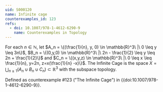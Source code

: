 ```yaml
---
uid: S000120
name: Infinite cage
counterexamples_id: 123
refs:
  - doi: 10.1007/978-1-4612-6290-9
    name: Counterexamples in Topology
---
```

For each $n \in \mathbb N$, let
$A_n = \{(\frac{1}{n}, y, 0) \in \mathbb{R}^3\ |\ 0 \leq y \leq 3n\}$,
$B_n = \{(0,y,0) \in \mathbb{R}^3\ |\ 2n - \frac{1}{2} \leq y \leq 2n + \frac{1}{2}\}$ and
$C_n = \{(x,y,z) \in \mathbb{R}^3\ |\ 0 \leq x \leq \frac{1}{n}, y=2n, z=x(\frac{1}{n} -x)\}$.
The Infinite Cage is the space $X = \bigcup_{n \geq 1} (A_n \cup B_n \cup C_n) \subset \mathbb{R}^3$ with the subspace topology.

Defined as counterexample #123 ("The Infinite Cage")
in {{doi:10.1007/978-1-4612-6290-9}}.
